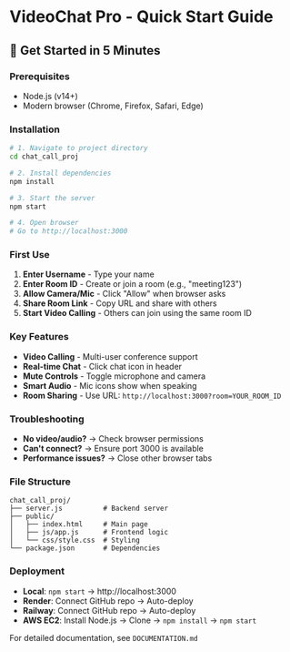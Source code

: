 # VideoChat Pro - Quick Start Guide

## 🚀 Get Started in 5 Minutes

### Prerequisites
- Node.js (v14+)
- Modern browser (Chrome, Firefox, Safari, Edge)

### Installation
```bash
# 1. Navigate to project directory
cd chat_call_proj

# 2. Install dependencies
npm install

# 3. Start the server
npm start

# 4. Open browser
# Go to http://localhost:3000
```

### First Use
1. **Enter Username** - Type your name
2. **Enter Room ID** - Create or join a room (e.g., "meeting123")
3. **Allow Camera/Mic** - Click "Allow" when browser asks
4. **Share Room Link** - Copy URL and share with others
5. **Start Video Calling** - Others can join using the same room ID

### Key Features
- **Video Calling** - Multi-user conference support
- **Real-time Chat** - Click chat icon in header
- **Mute Controls** - Toggle microphone and camera
- **Smart Audio** - Mic icons show when speaking
- **Room Sharing** - Use URL: `http://localhost:3000?room=YOUR_ROOM_ID`

### Troubleshooting
- **No video/audio?** → Check browser permissions
- **Can't connect?** → Ensure port 3000 is available
- **Performance issues?** → Close other browser tabs

### File Structure
```
chat_call_proj/
├── server.js          # Backend server
├── public/
│   ├── index.html     # Main page
│   ├── js/app.js      # Frontend logic
│   └── css/style.css  # Styling
└── package.json       # Dependencies
```

### Deployment
- **Local**: `npm start` → http://localhost:3000
- **Render**: Connect GitHub repo → Auto-deploy
- **Railway**: Connect GitHub repo → Auto-deploy
- **AWS EC2**: Install Node.js → Clone → `npm install` → `npm start`

For detailed documentation, see `DOCUMENTATION.md`